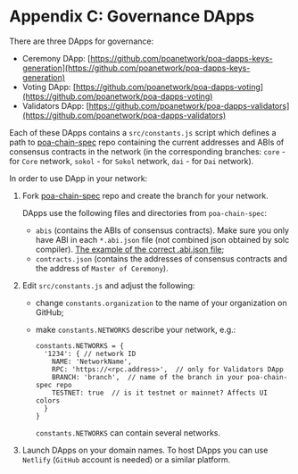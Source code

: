 # Appendix C: Governance DApps

There are three DApps for governance:

* Ceremony DApp: [https://github.com/poanetwork/poa-dapps-keys-generation](https://github.com/poanetwork/poa-dapps-keys-generation)
* Voting DApp: [https://github.com/poanetwork/poa-dapps-voting](https://github.com/poanetwork/poa-dapps-voting)
* Validators DApp: [https://github.com/poanetwork/poa-dapps-validators](https://github.com/poanetwork/poa-dapps-validators)

Each of these DApps contains a `src/constants.js` script which defines a path to [poa-chain-spec](https://github.com/poanetwork/poa-chain-spec) repo containing the current addresses and ABIs of consensus contracts in the network \(in the corresponding branches: `core` - for `Core` network, `sokol` - for `Sokol` network, `dai` - for `Dai` network\).

In order to use DApp in your network:

1. Fork [poa-chain-spec](https://github.com/poanetwork/poa-chain-spec) repo and create the branch for your network.

   DApps use the following files and directories from `poa-chain-spec`:

   * `abis` \(contains the ABIs of consensus contracts\). Make sure you only have ABI in each `*.abi.json` file \(not combined json obtained by solc compiler\). [The example of the correct .abi.json file](https://github.com/poanetwork/poa-chain-spec/blob/1240457278bbb7157717b642dc0901084c829499/abis/BallotsStorage.abi.json);
   * `contracts.json` \(contains the addresses of consensus contracts and the address of `Master of Ceremony`\).

2. Edit `src/constants.js` and adjust the following:
   * change `constants.organization` to the name of your organization on GitHub;
   * make `constants.NETWORKS` describe your network, e.g.:

     ```text
     constants.NETWORKS = {
       '1234': { // network ID
         NAME: 'NetworkName',
         RPC: 'https://<rpc.address>',  // only for Validators DApp
         BRANCH: 'branch',  // name of the branch in your poa-chain-spec repo
         TESTNET: true  // is it testnet or mainnet? Affects UI colors
       }
     }
     ```

     `constants.NETWORKS` can contain several networks.
3. Launch DApps on your domain names. To host DApps you can use `Netlify` \(`GitHub` account is needed\) or a similar platform.

